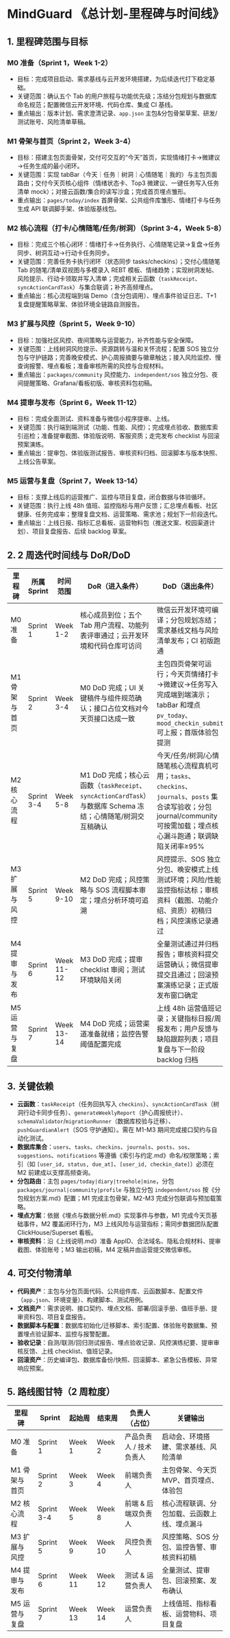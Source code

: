 # MindGuard 《总计划-里程碑与时间线》

## 1. 里程碑范围与目标
### M0 准备（Sprint 1，Week 1-2）
- 目标：完成项目启动、需求基线与云开发环境搭建，为后续迭代打下稳定基础。
- 关键范围：确认五个 Tab 的用户旅程与功能优先级；冻结分包规划与数据库命名规范；配置微信云开发环境、代码仓库、集成 CI 基线。
- 重点输出：版本计划、需求澄清记录、`app.json` 主包&分包骨架草案、研发/测试账号、风险清单草稿。

### M1 骨架与首页（Sprint 2，Week 3-4）
- 目标：搭建主包页面骨架，交付可交互的“今天”首页，实现情绪打卡→微建议→任务生成的最小闭环。
- 关键范围：实现 tabBar（今天｜任务｜树洞｜心情随笔｜我的）与主包页面路由；交付今天页核心组件（情绪状态卡、Top3 微建议、一键任务写入任务清单 mock）；对接云函数/集合的读写沙盒；完成首页埋点雏形。
- 重点输出：`pages/today/index` 首屏骨架、公共组件库雏形、情绪打卡与任务生成 API 联调脚手架、体验版基线包。

### M2 核心流程（打卡/心情随笔/任务/树洞）（Sprint 3-4，Week 5-8）
- 目标：完成三个核心闭环：情绪打卡→任务执行、心情随笔记录→复盘→任务同步、树洞互动→行动卡任务同步。
- 关键范围：完善任务卡执行闭环（状态同步 tasks/checkins）；交付心情随笔 Tab 的随笔/清单双视图与多模录入 REBT 模板、情绪趋势；实现树洞发帖、风险提示、行动卡领取并写入清单；完成相关云函数（`taskReceipt`、`syncActionCardTask`）与集合联调；补齐高频埋点。
- 重点输出：核心流程端到端 Demo（含分包调用）、埋点事件验证日志、T+1 复盘提醒策略草案、体验环境全链路自测报告。

### M3 扩展与风控（Sprint 5，Week 9-10）
- 目标：加强社区风控、夜间策略与运营能力，补齐性能与安全保障。
- 关键范围：上线树洞风险提示、资源跳转与温和关怀流程；配置 SOS 独立分包与守护链路；完善晚安模式、护心周报摘要与徽章触达；接入风险监控、慢查询报警、埋点看板；准备审核所需的风控与合规材料。
- 重点输出：`packages/community` 风控能力、`independent/sos` 独立分包、夜间提醒策略、Grafana/看板初版、审核资料包初稿。

### M4 提审与发布（Sprint 6，Week 11-12）
- 目标：完成全面测试、资料准备与微信小程序提审、上线。
- 关键范围：执行端到端测试（功能、性能、风控）；完成埋点验收、数据库索引巡检；准备提审截图、体验版说明、客服资质；走完发布 checklist 与回滚预案演练。
- 重点输出：提审包、体验版测试报告、审核资料归档、回滚脚本与版本快照、上线公告草案。

### M5 运营与复盘（Sprint 7，Week 13-14）
- 目标：支撑上线后的运营推广、监控与项目复盘，闭合数据与体验循环。
- 关键范围：执行上线 48h 值班、监控指标与用户反馈；汇总埋点看板、社区健康、任务完成率；整理复盘文档、运营策略、需求池；规划下一阶段迭代。
- 重点输出：上线日报、指标汇总看板、运营物料包（推送文案、校园渠道计划）、项目复盘报告、后续 backlog 草案。

## 2. 2 周迭代时间线与 DoR/DoD
| 里程碑 | 所属 Sprint | 时间范围 | DoR（进入条件） | DoD（退出条件） |
| --- | --- | --- | --- | --- |
| M0 准备 | Sprint 1 | Week 1-2 | 核心成员到位；五个 Tab 用户流程、功能列表评审通过；云开发环境和代码仓库可访问 | 微信云开发环境可编译；分包规划冻结；需求基线文档与风险清单发布；CI 初版跑通 |
| M1 骨架与首页 | Sprint 2 | Week 3-4 | M0 DoD 完成；UI 关键稿件与组件规范确认；接口占位文档对今天页接口达成一致 | 主包四页骨架可运行；今天页情绪打卡→微建议→任务写入完成端到端演示；tabBar 和埋点 `pv_today`、`mood_checkin_submit` 可上报；首版体验包提测 |
| M2 核心流程 | Sprint 3-4 | Week 5-8 | M1 DoD 完成；核心云函数（`taskReceipt`、`syncActionCardTask`）与数据库 Schema 冻结；心情随笔/树洞交互稿确认 | 今天/任务/树洞/心情随笔核心流程真机可用；`tasks`、`checkins`、`journals`、`posts` 集合读写验收；分包 journal/community 可按需加载；埋点核心漏斗跑通；联调缺陷关闭率≥95% |
| M3 扩展与风控 | Sprint 5 | Week 9-10 | M2 DoD 完成；风控策略与 SOS 流程脚本审定；埋点分析环境可追溯 | 风控提示、SOS 独立分包、晚安模式上线测试环境；风险/性能监控指标达标；审核资料（截图、功能介绍、资质）初稿归档；风控演练记录通过 |
| M4 提审与发布 | Sprint 6 | Week 11-12 | M3 DoD 完成；提审 checklist 审阅；测试环境缺陷关闭 | 全量测试通过并归档报告；审核资料提交运营确认；微信提审提交且通过；回滚预案演练记录；正式版发布窗口确定 |
| M5 运营与复盘 | Sprint 7 | Week 13-14 | M4 DoD 完成；运营渠道准备就绪；监控告警阈值配置完成 | 上线 48h 运营值班记录；关键指标日报/周报发布；用户反馈与缺陷跟踪列表；项目复盘与下一阶段 backlog 归档 |

## 3. 关键依赖
- **云函数**：`taskReceipt`（任务回执写入 `checkins`）、`syncActionCardTask`（树洞行动卡同步任务）、`generateWeeklyReport`（护心周报统计）、`schemaValidator`/`migrationRunner`（数据库校验与迁移）、`pushGuardianAlert`（SOS 守护通知）。需在 M1-M3 期间完成接口契约与自动化测试。
- **数据库集合**：`users`、`tasks`、`checkins`、`journals`、`posts`、`sos`、`suggestions`、`notifications` 等遵循《索引与约定.md》命名/权限策略；索引（如 `[user_id, status, due_at]`、`[user_id, checkin_date]`）必须在 M2 前建成以支撑高频查询。
- **分包路由**：主包 `pages/today|diary|treehole|mine`，分包 `packages/journal|community|profile` 与独立分包 `independent/sos` 按《分包规划方案.md》配置；M1 完成主包骨架，M2-M3 完成分包联调与预加载策略。
- **埋点方案**：依据《埋点与数据分析.md》实现事件与参数，M1 完成今天页基础事件，M2 覆盖闭环行为，M3 上线风险与运营指标；需同步数据团队配置 ClickHouse/Superset 看板。
- **审核资料**：沿《上线说明.md》准备 AppID、合法域名、隐私合规材料、提审截图、体验账号；M3 输出初稿，M4 定稿并由运营提交微信审核。

## 4. 可交付物清单
- **代码资产**：主包与分包页面代码、公共组件库、云函数脚本、配置文件（`app.json`、环境变量）、构建脚本、测试用例。
- **文档资产**：需求说明、接口契约、埋点文档、部署/回滚手册、值班手册、提审资料包、项目复盘报告。
- **数据脚本与配置**：数据库初始化/迁移脚本、索引配置、体验账号数据集、预置埋点验证脚本、监控与报警配置。
- **验收记录**：自测/联测/回归测试报告、埋点验收记录、风控演练纪要、提审审核反馈、上线 checklist、值班记录。
- **回滚资产**：历史编译包、数据库备份/快照、回滚脚本、紧急公告模板、异常响应预案。

## 5. 路线图甘特（2 周粒度）
| 里程碑 | Sprint | 起始周 | 结束周 | 负责人（占位） | 关键输出 |
| --- | --- | --- | --- | --- | --- |
| M0 准备 | Sprint 1 | Week 1 | Week 2 | 产品负责人 / 技术负责人 | 启动会、环境搭建、需求基线、风险清单 |
| M1 骨架与首页 | Sprint 2 | Week 3 | Week 4 | 前端负责人 | 主包骨架、今天页 MVP、首页埋点、体验包 |
| M2 核心流程 | Sprint 3-4 | Week 5 | Week 8 | 前端 & 后端双负责人 | 核心流程联调、分包加载、云函数上线、埋点漏斗 |
| M3 扩展与风控 | Sprint 5 | Week 9 | Week 10 | 风控负责人 | 风控策略、SOS 分包、监控告警、审核资料初稿 |
| M4 提审与发布 | Sprint 6 | Week 11 | Week 12 | 测试 & 运营负责人 | 全量测试、提审包、回滚预案、发布确认 |
| M5 运营与复盘 | Sprint 7 | Week 13 | Week 14 | 运营负责人 | 上线值班、指标看板、运营物料、项目复盘 |



